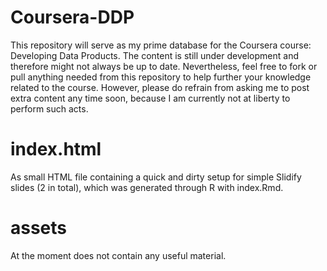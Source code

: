 Coursera-DDP
============

This repository will serve as my prime database for the Coursera course: Developing Data Products. The content is still under development and therefore might not always be up to date. Nevertheless, feel free to fork or pull anything needed from this repository to help further your knowledge related to the course. However, please do refrain from asking me to post extra content any time soon, because I am currently not at liberty to perform such acts.

index.html
==========

As small HTML file containing a quick and dirty setup for simple Slidify slides (2 in total), which was generated through R with index.Rmd.

assets
======

At the moment does not contain any useful material.
